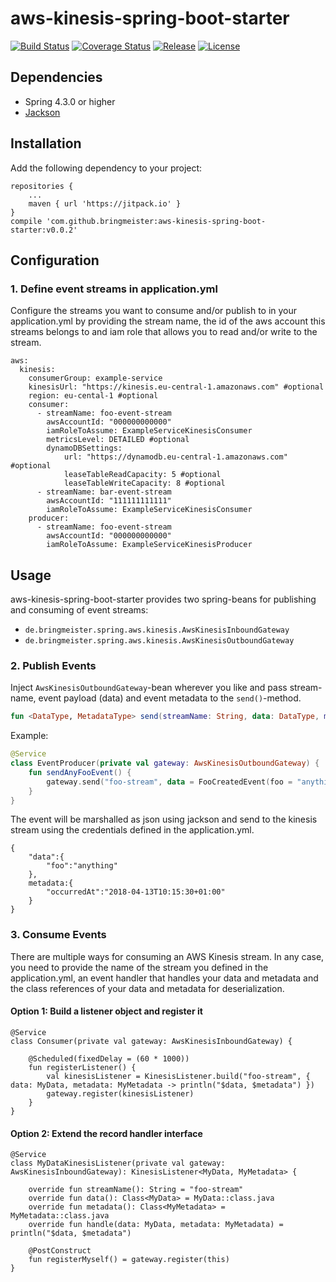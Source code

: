 # aws-kinesis-spring-boot-starter
[![Build Status](https://img.shields.io/travis/bringmeister/aws-kinesis-spring-boot-starter/master.svg)](https://travis-ci.org/bringmeister/aws-kinesis-spring-boot-starter)
[![Coverage Status](https://img.shields.io/coveralls/bringmeister/aws-kinesis-spring-boot-starter/master.svg)](https://coveralls.io/r/bringmeister/aws-kinesis-spring-boot-starter)
[![Release](https://img.shields.io/github/release/bringmeister/aws-kinesis-spring-boot-starter.svg)](https://github.com/bringmeister/aws-kinesis-spring-boot-starter/releases)
[![License](https://img.shields.io/badge/license-MIT-blue.svg)](https://raw.githubusercontent.com/bringmeister/aws-kinesis-spring-boot-starter/master/LICENSE)

## Dependencies
- Spring 4.3.0 or higher
- [Jackson](https://github.com/FasterXML/jackson)

## Installation
Add the following dependency to your project:
```
repositories {
    ...
    maven { url 'https://jitpack.io' }
}
compile 'com.github.bringmeister:aws-kinesis-spring-boot-starter:v0.0.2'
```

## Configuration
### 1. Define event streams in application.yml

Configure the streams you want to consume and/or publish to in your application.yml
by providing the stream name, the id of the aws account this streams belongs to and 
iam role that allows you to read and/or write to the stream.
```
aws:
  kinesis:
    consumerGroup: example-service
    kinesisUrl: "https://kinesis.eu-central-1.amazonaws.com" #optional
    region: eu-cental-1 #optional
    consumer:
      - streamName: foo-event-stream
        awsAccountId: "000000000000"
        iamRoleToAssume: ExampleServiceKinesisConsumer
        metricsLevel: DETAILED #optional
        dynamoDBSettings:
            url: "https://dynamodb.eu-central-1.amazonaws.com" #optional
            leaseTableReadCapacity: 5 #optional
            leaseTableWriteCapacity: 8 #optional
      - streamName: bar-event-stream
        awsAccountId: "111111111111"
        iamRoleToAssume: ExampleServiceKinesisConsumer
    producer:
      - streamName: foo-event-stream
        awsAccountId: "000000000000"
        iamRoleToAssume: ExampleServiceKinesisProducer
```

## Usage
aws-kinesis-spring-boot-starter provides two spring-beans for publishing and consuming of event streams:
- `de.bringmeister.spring.aws.kinesis.AwsKinesisInboundGateway`
- `de.bringmeister.spring.aws.kinesis.AwsKinesisOutboundGateway`

### 2. Publish Events
Inject `AwsKinesisOutboundGateway`-bean wherever you like and pass stream-name, event payload (data) and event metadata to the `send()`-method.
```kotlin
fun <DataType, MetadataType> send(streamName: String, data: DataType, metadata: MetadataType)
```

Example:
```kotlin
@Service
class EventProducer(private val gateway: AwsKinesisOutboundGateway) {
    fun sendAnyFooEvent() {        
        gateway.send("foo-stream", data = FooCreatedEvent(foo = "anything"), metadata = EventMetadata(occurredAt = OffsetDateTime.now()))
    }
}
```

The event will be marshalled as json using jackson and send to the kinesis stream using the credentials defined in the application.yml.

````
{
    "data":{
        "foo":"anything"
    },
    metadata:{
        "occurredAt":"2018-04-13T10:15:30+01:00"
    }
}
````

### 3. Consume Events

There are multiple ways for consuming an AWS Kinesis stream.
In any case, you need to provide the name of the stream you defined in the application.yml, an event handler that handles your data and metadata and the class references of your data and metadata for deserialization.

#### Option 1: Build a listener object and register it

    @Service
    class Consumer(private val gateway: AwsKinesisInboundGateway) {
    
        @Scheduled(fixedDelay = (60 * 1000))
        fun registerListener() {
            val kinesisListener = KinesisListener.build("foo-stream", { data: MyData, metadata: MyMetadata -> println("$data, $metadata") })
            gateway.register(kinesisListener)
        }
    }

#### Option 2: Extend the record handler interface

    @Service
    class MyDataKinesisListener(private val gateway: AwsKinesisInboundGateway): KinesisListener<MyData, MyMetadata> {
    
        override fun streamName(): String = "foo-stream"
        override fun data(): Class<MyData> = MyData::class.java
        override fun metadata(): Class<MyMetadata> = MyMetadata::class.java
        override fun handle(data: MyData, metadata: MyMetadata) = println("$data, $metadata")
    
        @PostConstruct
        fun registerMyself() = gateway.register(this)
    }




